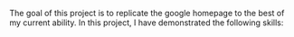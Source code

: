 The goal of this project is to replicate the google homepage to the best of my current ability. In this project, I have demonstrated the following skills: 